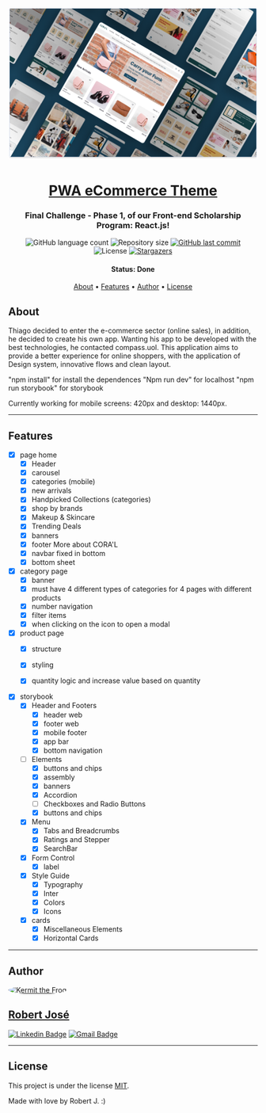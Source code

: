 <h1 align="center">
    <img alt="PWA eCommerce Theme" title="#week-planning" src="public/project-example.png" />
</h1>

<h1 align="center">
   <a href="#">PWA eCommerce Theme</a>
</h1>

<h3 align="center">
    Final Challenge - Phase 1, of our Front-end Scholarship Program: React.js!
</h3>

<p align="center">
  <img alt="GitHub language count" src="https://img.shields.io/github/languages/count/KermitTheSapo/compass-front-challenge-PWA-eCommerce-Theme">

  <img alt="Repository size" src="https://img.shields.io/github/repo-size/KermitTheSapo/compass-front-challenge-PWA-eCommerce-Theme">

  <a href="https://github.com/KermitTheSapo/compass-front-challenge-PWA-eCommerce-Theme/commits/master">
    <img alt="GitHub last commit" src="https://img.shields.io/github/last-commit/KermitTheSapo/compass-front-challenge-PWA-eCommerce-Theme">
  </a>
    
   <img alt="License" src="https://img.shields.io/badge/license-MIT-brightgreen">
   <a href="https://github.com/KermitTheSapo/compass-front-challenge-PWA-eCommerce-Theme/stargazers">
    <img alt="Stargazers" src="https://img.shields.io/github/stars/KermitTheSapo/compass-front-challenge-PWA-eCommerce-Theme?style=social">
  </a>

<h4 align="center"> 
	 Status: Done
</h4>

<p align="center">
 <a href="#about">About</a> •
 <a href="#features">Features</a> •
 <a href="#author">Author</a> • 
 <a href="#user-content-license">License</a>

</p>


## About

Thiago decided to enter the e-commerce sector (online sales), in addition, he decided to create his own app. Wanting his app to be developed with the best technologies, he contacted compass.uol. This application aims to provide a better experience for online shoppers, with the application of Design system, innovative flows and clean layout.

"npm install" for install the dependences
"Npm run dev" for localhost
"npm run storybook" for storybook

Currently working for mobile screens: 420px and desktop: 1440px.

---

## Features
- [X] page home
    - [X] Header
    - [X] carousel
    - [X] categories (mobile)
    - [X] new arrivals
    - [X] Handpicked Collections (categories)
    - [X] shop by brands
    - [X] Makeup & Skincare
    - [X] Trending Deals
    - [X] banners
    - [X] footer More about CORA'L
    - [X] navbar fixed in bottom
    - [X] bottom sheet

- [X] category page
    - [X] banner
    - [X] must have 4 different types of categories for 4 pages with different products
    - [X] number navigation
    - [X] filter items
    - [X] when clicking on the icon to open a modal

- [X] product page
    - [X] structure
    - [X] styling
    - [X] quantity logic and increase value based on quantity


- [X] storybook
    - [X] Header and Footers
        - [X] header web
        - [X] footer web
        - [X] mobile footer
        - [X] app bar
        - [X] bottom navigation
    - [ ] Elements
        - [X] buttons and chips
        - [X] assembly
        - [X] banners
        - [X] Accordion
        - [ ] Checkboxes and Radio Buttons
        - [X] buttons and chips
    - [X] Menu
        - [X] Tabs and Breadcrumbs
        - [X] Ratings and Stepper
        - [X] SearchBar
    - [X] Form Control
        - [X] label
    - [X] Style Guide
        - [X] Typography
        - [X] Inter
        - [X] Colors
        - [X] Icons
    - [X] cards
        - [X] Miscellaneous Elements
        - [X] Horizontal Cards
  
---

## Author

<a href="#">
 <img style="border-radius: 50%;" src="https://avatars.githubusercontent.com/u/74118301?v=4" width="100px;" alt="Kermit the Frog"/>
<h2>Robert José</h2>

[![Linkedin Badge](https://img.shields.io/badge/-Robert-Jose?style=flat-square&logo=Linkedin&logoColor=white&link=https://www.linkedin.com/in/robertjosé/)](https://www.linkedin.com/in/robertjosé/) 
[![Gmail Badge](https://img.shields.io/badge/-rjsf06@gmail.com-c14438?style=flat-square&logo=Gmail&logoColor=white&link=mailto:tgmarinho@gmail.com)](mailto:rjsf06@gmail.com)

---

## License

This project is under the license [MIT](./LICENSE).

Made with love by Robert J. :)